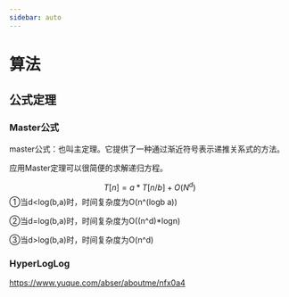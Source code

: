 ```yaml
---
sidebar: auto
---
```

# 算法

## 公式定理

### Master公式

master公式：也叫主定理。它提供了一种通过渐近符号表示递推关系式的方法。

应用Master定理可以很简便的求解递归方程。

$$
T [n] = a*T[n/b] + O (N^d)
$$
①当d<log(b,a)时，时间复杂度为O(n^(logb a))

②当d=log(b,a)时，时间复杂度为O((n^d)*logn)

③当d>log(b,a)时，时间复杂度为O(n^d)

### HyperLogLog

https://www.yuque.com/abser/aboutme/nfx0a4